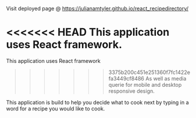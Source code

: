 Visit deployed page @ https://julianamtyler.github.io/react_recipedirectory/

<<<<<<< HEAD
This application uses React framework. 
=======
This application uses React framework
>>>>>>> 3375b200c451e251360f7fc1422efa3449cf8486
As well as media querie for mobile and desktop responsive design. 

This application is build to help you decide what to cook next by typing in a word for a recipe you would like to cook. 

